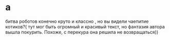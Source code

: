 # a
 битва роботов конечно круто и классно , но вы видели чаепитие котиков?( тут мог быть огромный и красивый текст, но фантазия автора вышла покурить. Похоже, с перекура она решила не возвращаться))
